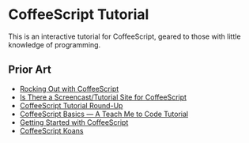 
# CoffeeScript Tutorial

This is an interactive tutorial for CoffeeScript, geared to those with little
knowledge of programming.

## Prior Art

* [Rocking Out with CoffeeScript](http://net.tutsplus.com/tutorials/javascript-ajax/rocking-out-with-coffeescript/)
* [Is There a Screencast/Tutorial Site for CoffeeScript](http://stackoverflow.com/questions/5124706/is-there-a-screencast-tutorial-site-for-coffeescript)
* [CoffeeScript Tutorial Round-Up](http://renaissancenerd.net/post/5454665475/coffeescript-tutorial-round-up)
* [CoffeeScript Basics — A Teach Me to Code Tutorial](http://teachmetocode.com/screencasts/coffeescript-basics-a-teach-me-to-code-tutorial/)
* [Getting Started with CoffeeScript](http://www.re-cycledair.com/getting-started-with-coffeescript)
* [CoffeeScript Koans](https://github.com/sleepyfox/coffeescript-koans)

